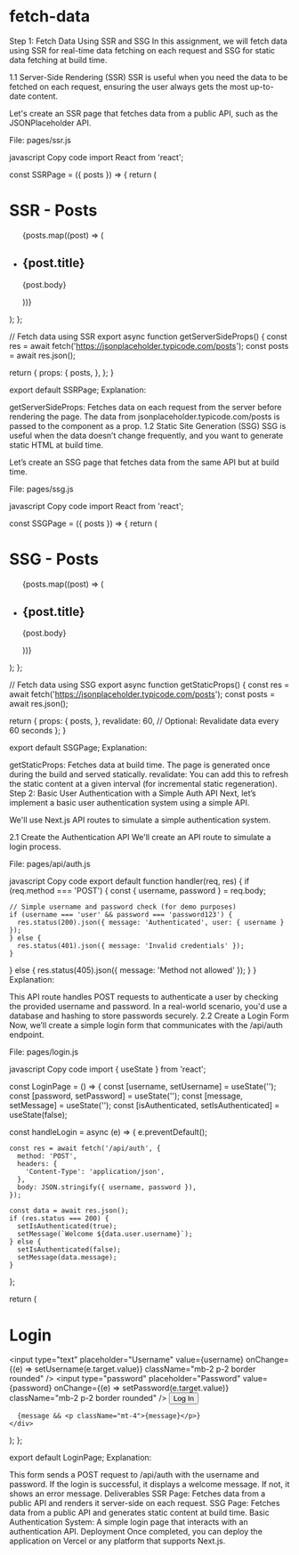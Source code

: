 # fetch-data

Step 1: Fetch Data Using SSR and SSG
In this assignment, we will fetch data using SSR for real-time data fetching on each request and SSG for static data fetching at build time.

1.1 Server-Side Rendering (SSR)
SSR is useful when you need the data to be fetched on each request, ensuring the user always gets the most up-to-date content.

Let's create an SSR page that fetches data from a public API, such as the JSONPlaceholder API.

File: pages/ssr.js

javascript
Copy code
import React from 'react';

const SSRPage = ({ posts }) => {
  return (
    <div className="p-4">
      <h1 className="text-3xl font-bold mb-4">SSR - Posts</h1>
      <ul>
        {posts.map((post) => (
          <li key={post.id} className="border-b py-2">
            <h2 className="font-semibold">{post.title}</h2>
            <p>{post.body}</p>
          </li>
        ))}
      </ul>
    </div>
  );
};

// Fetch data using SSR
export async function getServerSideProps() {
  const res = await fetch('https://jsonplaceholder.typicode.com/posts');
  const posts = await res.json();
  
  return {
    props: {
      posts,
    },
  };
}

export default SSRPage;
Explanation:

getServerSideProps: Fetches data on each request from the server before rendering the page.
The data from jsonplaceholder.typicode.com/posts is passed to the component as a prop.
1.2 Static Site Generation (SSG)
SSG is useful when the data doesn’t change frequently, and you want to generate static HTML at build time.

Let’s create an SSG page that fetches data from the same API but at build time.

File: pages/ssg.js

javascript
Copy code
import React from 'react';

const SSGPage = ({ posts }) => {
  return (
    <div className="p-4">
      <h1 className="text-3xl font-bold mb-4">SSG - Posts</h1>
      <ul>
        {posts.map((post) => (
          <li key={post.id} className="border-b py-2">
            <h2 className="font-semibold">{post.title}</h2>
            <p>{post.body}</p>
          </li>
        ))}
      </ul>
    </div>
  );
};

// Fetch data using SSG
export async function getStaticProps() {
  const res = await fetch('https://jsonplaceholder.typicode.com/posts');
  const posts = await res.json();

  return {
    props: {
      posts,
    },
    revalidate: 60, // Optional: Revalidate data every 60 seconds
  };
}

export default SSGPage;
Explanation:

getStaticProps: Fetches data at build time. The page is generated once during the build and served statically.
revalidate: You can add this to refresh the static content at a given interval (for incremental static regeneration).
Step 2: Basic User Authentication with a Simple Auth API
Next, let’s implement a basic user authentication system using a simple API.

We'll use Next.js API routes to simulate a simple authentication system.

2.1 Create the Authentication API
We'll create an API route to simulate a login process.

File: pages/api/auth.js

javascript
Copy code
export default function handler(req, res) {
  if (req.method === 'POST') {
    const { username, password } = req.body;

    // Simple username and password check (for demo purposes)
    if (username === 'user' && password === 'password123') {
      res.status(200).json({ message: 'Authenticated', user: { username } });
    } else {
      res.status(401).json({ message: 'Invalid credentials' });
    }
  } else {
    res.status(405).json({ message: 'Method not allowed' });
  }
}
Explanation:

This API route handles POST requests to authenticate a user by checking the provided username and password. In a real-world scenario, you'd use a database and hashing to store passwords securely.
2.2 Create a Login Form
Now, we’ll create a simple login form that communicates with the /api/auth endpoint.

File: pages/login.js

javascript
Copy code
import { useState } from 'react';

const LoginPage = () => {
  const [username, setUsername] = useState('');
  const [password, setPassword] = useState('');
  const [message, setMessage] = useState('');
  const [isAuthenticated, setIsAuthenticated] = useState(false);

  const handleLogin = async (e) => {
    e.preventDefault();

    const res = await fetch('/api/auth', {
      method: 'POST',
      headers: {
        'Content-Type': 'application/json',
      },
      body: JSON.stringify({ username, password }),
    });

    const data = await res.json();
    if (res.status === 200) {
      setIsAuthenticated(true);
      setMessage(`Welcome ${data.user.username}`);
    } else {
      setIsAuthenticated(false);
      setMessage(data.message);
    }
  };

  return (
    <div className="p-4">
      <h1 className="text-3xl font-bold mb-4">Login</h1>
      <form onSubmit={handleLogin}>
        <input
          type="text"
          placeholder="Username"
          value={username}
          onChange={(e) => setUsername(e.target.value)}
          className="mb-2 p-2 border rounded"
        />
        <input
          type="password"
          placeholder="Password"
          value={password}
          onChange={(e) => setPassword(e.target.value)}
          className="mb-2 p-2 border rounded"
        />
        <button type="submit" className="bg-blue-600 text-white p-2 rounded">
          Log In
        </button>
      </form>

      {message && <p className="mt-4">{message}</p>}
    </div>
  );
};

export default LoginPage;
Explanation:

This form sends a POST request to /api/auth with the username and password.
If the login is successful, it displays a welcome message. If not, it shows an error message.
Deliverables
SSR Page: Fetches data from a public API and renders it server-side on each request.
SSG Page: Fetches data from a public API and generates static content at build time.
Basic Authentication System: A simple login page that interacts with an authentication API.
Deployment
Once completed, you can deploy the application on Vercel or any platform that supports Next.js.

